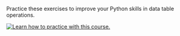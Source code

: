 Practice these exercises to improve your Python skills in data table operations.

[![Learn how to practice with this course.](https://img.youtube.com/vi/4VdYXol90vg/0.jpg)](https://www.youtube.com/watch?v=4VdYXol90vg)